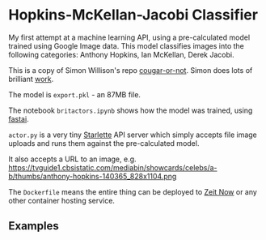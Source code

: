 # Hopkins-McKellan-Jacobi Classifier

My first attempt at a machine learning API, using a pre-calculated model trained using Google Image data. This model classifies images into the following categories: Anthony Hopkins, Ian McKellan, Derek Jacobi.

This is a copy of Simon Willison's repo [cougar-or-not](https://github.com/simonw/cougar-or-not). Simon does lots of brilliant [work](https://www.youtube.com/watch?v=pTr1uLQTJNE).

The model is `export.pkl` - an 87MB file.

The notebook `britactors.ipynb` shows how the model was trained, using [fastai](https://github.com/fastai/fastai).

`actor.py` is a very tiny [Starlette](https://www.starlette.io/) API server which simply accepts file image uploads and runs them against the pre-calculated model.

It also accepts a URL to an image, e.g. https://tvguide1.cbsistatic.com/mediabin/showcards/celebs/a-b/thumbs/anthony-hopkins-140365_828x1104.png

The `Dockerfile` means the entire thing can be deployed to [Zeit Now](https://zeit.co/now) or any other container hosting service.

## Examples
